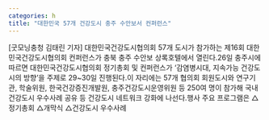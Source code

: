 ```yaml
---
categories: h
title: "대한민국 57개 건강도시 충주 수안보서 컨퍼런스"
---
```

[굿모닝충청 김태린 기자] 대한민국건강도시협의회 57개 도시가 참가하는 제16회 대한민국건강도시협의회 컨퍼런스가 충북 충주 수안보 상록호텔에서 열린다.26일 충주시에 따르면 대한민국건강도시협의회 정기총회 및 컨퍼런스가 ‘감염병시대, 지속가능 건강도시의 방향’을 주제로 29~30일 진행된다.이 자리에는 57개 협의회 회원도시와 연구기관, 학술위원, 한국건강증진개발원, 충주건강도시운영위원 등 250여 명이 참가해 국내 건강도시 우수사례 공유 등 건강도시 네트워크 강화에 나선다.행사 주요 프로그램은 △정기총회 △개막식 △건강도시 우수사례